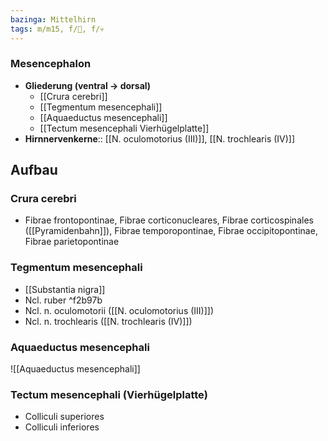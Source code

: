 ```yaml
---
bazinga: Mittelhirn
tags: m/m15, f/🧠, f/💀
---
```

### Mesencephalon 
- **Gliederung (ventral → dorsal)**
	- [[Crura cerebri]]
	- [[Tegmentum mesencephali]]
	- [[Aquaeductus mesencephali]]
	- [[Tectum mesencephali Vierhügelplatte]]
- **Hirnnervenkerne**:: [[N. oculomotorius (III)]], [[N. trochlearis (IV)]]
## Aufbau
### Crura cerebri
- Fibrae frontopontinae, Fibrae corticonucleares, Fibrae corticospinales ([[Pyramidenbahn]]), Fibrae temporopontinae, Fibrae occipitopontinae, Fibrae parietopontinae
### Tegmentum mesencephali
- [[Substantia nigra]]
- Ncl. ruber ^f2b97b
- Ncl. n. oculomotorii ([[N. oculomotorius (III)]])
- Ncl. n. trochlearis ([[N. trochlearis (IV)]])
### Aquaeductus mesencephali
![[Aquaeductus mesencephali]]
### Tectum mesencephali (Vierhügelplatte)
- Colliculi superiores
- Colliculi inferiores